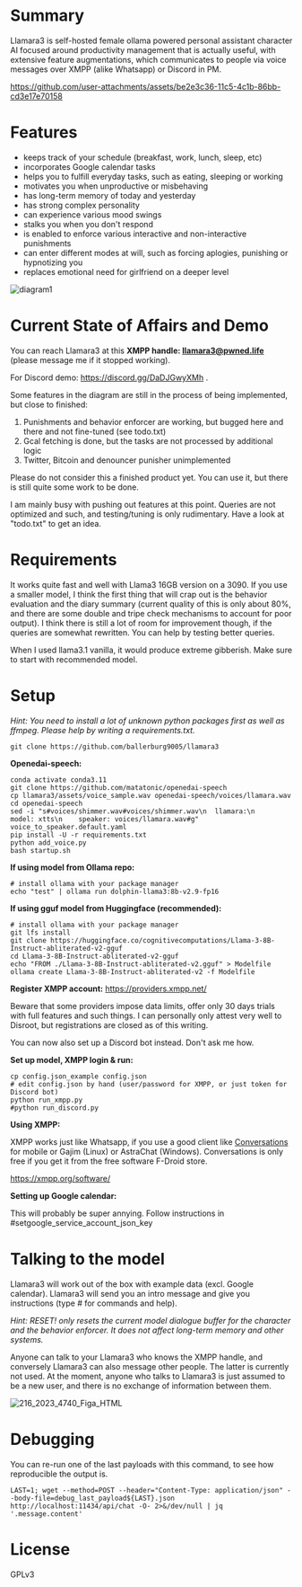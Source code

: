 Summary
=======

Llamara3 is self-hosted female ollama powered personal assistant character AI focused around productivity management that is actually useful, with extensive feature augmentations, which communicates to people via voice messages over XMPP (alike Whatsapp) or Discord in PM. 

https://github.com/user-attachments/assets/be2e3c36-11c5-4c1b-86bb-cd3e17e70158

Features
========

* keeps track of your schedule (breakfast, work, lunch, sleep, etc)
* incorporates Google calendar tasks
* helps you to fulfill everyday tasks, such as eating, sleeping or working
* motivates you when unproductive or misbehaving
* has long-term memory of today and yesterday
* has strong complex personality
* can experience various mood swings
* stalks you when you don't respond
* is enabled to enforce various interactive and non-interactive punishments
* can enter different modes at will, such as forcing aplogies, punishing or hypnotizing you
* replaces emotional need for girlfriend on a deeper level

![diagram1](https://github.com/user-attachments/assets/6d6f6c3d-66b7-4191-9baa-f16577ab8dba)

Current State of Affairs and Demo
=================================

You can reach Llamara3 at this **XMPP handle: llamara3@pwned.life** (please message me if it stopped working).

For Discord demo: https://discord.gg/DaDJGwyXMh .

Some features in the diagram are still in the process of being implemented, but close to finished:

1. Punishments and behavior enforcer are working, but bugged here and there and not fine-tuned (see todo.txt)
2. Gcal fetching is done, but the tasks are not processed by additional logic
3. Twitter, Bitcoin and denouncer punisher unimplemented

Please do not consider this a finished product yet. You can use it, but there is still quite some work to be done. 

I am mainly busy with pushing out features at this point. Queries are not optimized and such, and testing/tuning is only rudimentary. Have a look at "todo.txt" to get an idea.

Requirements
============

It works quite fast and well with Llama3 16GB version on a 3090. If you use a smaller model, I think the first thing that will crap out is the behavior evaluation and the diary summary (current quality of this is only about 80%, and there are some double and tripe check mechanisms to account for poor output). I think there is still a lot of room for improvement though, if the queries are somewhat rewritten. You can help by testing better queries.

When I used llama3.1 vanilla, it would produce extreme gibberish. Make sure to start with recommended model.

Setup
=====

*Hint: You need to install a lot of unknown python packages first as well as ffmpeg. Please help by writing a requirements.txt.*

```
git clone https://github.com/ballerburg9005/llamara3
```

**Openedai-speech:**
```
conda activate conda3.11
git clone https://github.com/matatonic/openedai-speech
cp llamara3/assets/voice_sample.wav openedai-speech/voices/llamara.wav
cd openedai-speech
sed -i "s#voices/shimmer.wav#voices/shimmer.wav\n  llamara:\n    model: xtts\n    speaker: voices/llamara.wav#g" voice_to_speaker.default.yaml
pip install -U -r requirements.txt
python add_voice.py
bash startup.sh
```

**If using model from Ollama repo:**
```
# install ollama with your package manager
echo "test" | ollama run dolphin-llama3:8b-v2.9-fp16
```

**If using gguf model from Huggingface (recommended):**
```
# install ollama with your package manager
git lfs install
git clone https://huggingface.co/cognitivecomputations/Llama-3-8B-Instruct-abliterated-v2-gguf
cd Llama-3-8B-Instruct-abliterated-v2-gguf
echo "FROM ./Llama-3-8B-Instruct-abliterated-v2.gguf" > Modelfile
ollama create Llama-3-8B-Instruct-abliterated-v2 -f Modelfile
```

**Register XMPP account:** https://providers.xmpp.net/

Beware that some providers impose data limits, offer only 30 days trials with full features and such things. I can personally only attest very well to Disroot, but registrations are closed as of this writing.

You can now also set up a Discord bot instead. Don't ask me how.

**Set up model, XMPP login & run:**
```
cp config.json_example config.json
# edit config.json by hand (user/password for XMPP, or just token for Discord bot)
python run_xmpp.py
#python run_discord.py
```

**Using XMPP:**

XMPP works just like Whatsapp, if you use a good client like [Conversations](https://f-droid.org/packages/eu.siacs.conversations/) for mobile or Gajim (Linux) or AstraChat (Windows). Conversations is only free if you get it from the free software F-Droid store.

https://xmpp.org/software/

**Setting up Google calendar:**

This will probably be super annying. Follow instructions in #setgoogle_service_account_json_key

Talking to the model
====================

Llamara3 will work out of the box with example data (excl. Google calendar). Llamara3 will send you an intro message and give you instructions (type # for commands and help).

*Hint: RESET! only resets the current model dialogue buffer for the character and the behavior enforcer. It does not affect long-term memory and other systems.*

Anyone can talk to your Llamara3 who knows the XMPP handle, and conversely Llamara3 can also message other people. The latter is currently not used. At the moment, anyone who talks to Llamara3 is just assumed to be a new user, and there is no exchange of information between them.

![216_2023_4740_Figa_HTML](https://github.com/user-attachments/assets/86190512-202a-4053-934b-90f6af902f79)


Debugging
=========
You can re-run one of the last payloads with this command, to see how reproducible the output is.

```
LAST=1; wget --method=POST --header="Content-Type: application/json" --body-file=debug_last_payload${LAST}.json http://localhost:11434/api/chat -O- 2>&/dev/null | jq '.message.content'
```
License
=======

GPLv3
